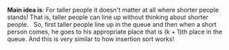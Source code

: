 **Main idea is**: For taller people it doesn't matter at all where shorter people stands! That is, taller people can line up without thinking about shorter people.
​
​
So, first taller people line up in the queue and then when a short person comes, he goes to his appropriate place that is (k + 1)th place in the queue. And this is very similar to how insertion sort works!
​
​
​
​